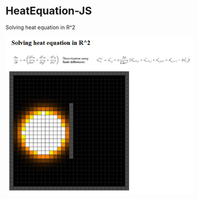 # HeatEquation-JS
Solving heat equation in R^2

![alt text](https://github.com/MorcilloSanz/HeatEquation-JS/blob/main/img/demo.png)